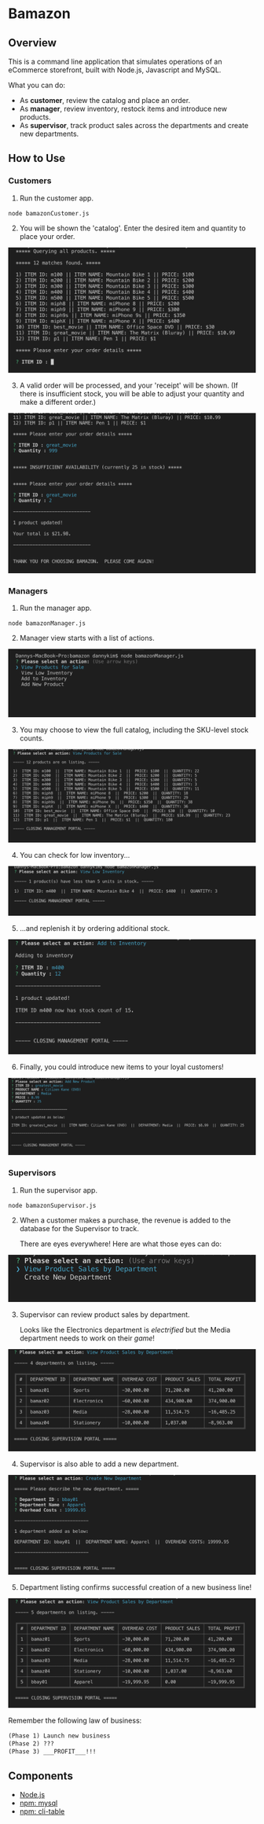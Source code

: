 # Bamazon

## Overview

This is a command line application that simulates operations of an eCommerce storefront, built with Node.js, Javascript and MySQL.

What you can do:

- As **customer**, review the catalog and place an order.
- As **manager**, review inventory, restock items and introduce new products.
- As **supervisor**, track product sales across the departments and create new departments.

## How to Use

### Customers

1. Run the customer app.

```shell
node bamazonCustomer.js
```

2. You will be shown the 'catalog'. Enter the desired item and quantity to place your order.

![CustomerScreenshot01](./images/CustomerSS01.png)

3. A valid order will be processed, and your 'receipt' will be shown. (If there is insufficient stock, you will be able to adjust your quantity and make a different order.)

![CustomerScreenshot02](./images/CustomerSS02.png)

### Managers

1. Run the manager app.

```shell
node bamazonManager.js
```

2. Manager view starts with a list of actions.

![ManagerScreenshot01](./images/ManagerSS01.png)

3. You may choose to view the full catalog, including the SKU-level stock counts.

![ManagerScreenshot02](./images/ManagerSS02.png)

4. You can check for low inventory...

![ManagerScreenshot03](./images/ManagerSS03.png)

5. ...and replenish it by ordering additional stock.

![ManagerScreenshot04](./images/ManagerSS04.png)

6. Finally, you could introduce new items to your loyal customers!

![ManagerScreenshot05](./images/ManagerSS05.png)

### Supervisors

1. Run the supervisor app.

```shell
node bamazonSupervisor.js
```

2. When a customer makes a purchase, the revenue is added to the database for the Supervisor to track.

   There are eyes everywhere! Here are what those eyes can do:

![SupervisorScreenshot01](./images/SupervisorSS01.png)

3. Supervisor can review product sales by department.

   Looks like the Electronics department is _electrified_ but the Media department needs to work on their _game_!

![SupervisorScreenshot02](./images/SupervisorSS02.png)

4. Supervisor is also able to add a new department.

![SupervisorScreenshot03](./images/SupervisorSS03.png)

5. Department listing confirms successful creation of a new business line!

![SupervisorScreenshot04](./images/SupervisorSS04.png)

Remember the following law of business:

    (Phase 1) Launch new business
    (Phase 2) ???
    (Phase 3) ___PROFIT___!!!

## Components

- [Node.js](https://nodejs.org/en/)
- [npm: mysql](https://www.npmjs.com/package/mysql)
- [npm: cli-table](https://www.npmjs.com/package/cli-table)

